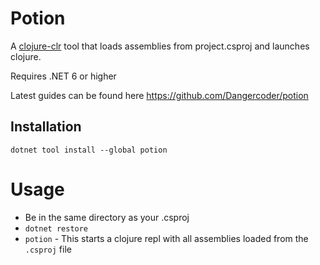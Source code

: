 # Potion
A [clojure-clr](https://github.com/clojure/clojure-clr) tool that loads assemblies from project.csproj
and launches clojure.

Requires .NET 6 or higher

Latest guides can be found here https://github.com/Dangercoder/potion

## Installation
`dotnet tool install --global potion`


# Usage
* Be in the same directory as your .csproj  
* `dotnet restore`
* `potion` - This starts a clojure repl with all assemblies loaded from the `.csproj` file  
 